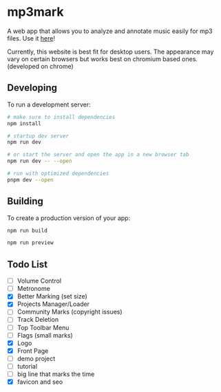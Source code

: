 # mp3mark
A web app that allows you to analyze and annotate music easily for mp3 files. Use it [here](https://mp3mark.vercel.app/)!

Currently, this website is best fit for desktop users. The appearance may vary on certain browsers but works best on chromium based ones. (developed on chrome)

## Developing
To run a development server:
```bash
# make sure to install dependencies
npm install

# startup dev server
npm run dev

# or start the server and open the app in a new browser tab 
npm run dev -- --open

# run with optimized dependencies
pnpm dev --open
```

## Building
To create a production version of your app:
```bash
npm run build

npm run preview
```

## Todo List
 - [ ] Volume Control
 - [ ] Metronome
 - [X] Better Marking (set size)
 - [x] Projects Manager/Loader
 - [ ] Community Marks (copyright issues)
 - [ ] Track Deletion
 - [ ] Top Toolbar Menu
 - [ ] Flags (small marks)
 - [X] Logo
 - [X] Front Page
 - [ ] demo project
 - [ ] tutorial
 - [ ] big line that marks the time
 - [X] favicon and seo